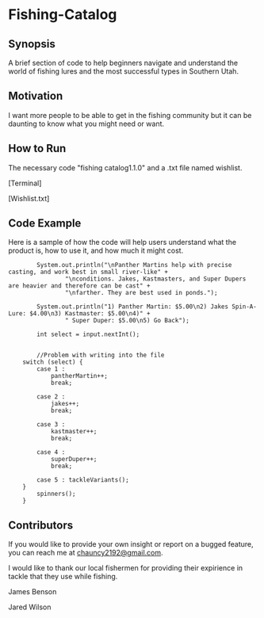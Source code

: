 # Fishing-Catalog

## Synopsis
A brief section of code to help beginners navigate and understand the world of fishing lures and the most successful types in Southern Utah.

## Motivation
I want more people to be able to get in the fishing community but it can be daunting to know what you might need or want.

## How to Run
The necessary code "fishing catalog1.1.0" and a .txt file named wishlist.

[Terminal]

[Wishlist.txt]

## Code Example
Here is a sample of how the code will help users understand what the product is, how to use it, and how much it might cost.

            System.out.println("\nPanther Martins help with precise casting, and work best in small river-like" +
                    "\nconditions. Jakes, Kastmasters, and Super Dupers are heavier and therefore can be cast" +
                    "\nfarther. They are best used in ponds.");

            System.out.println("1) Panther Martin: $5.00\n2) Jakes Spin-A-Lure: $4.00\n3) Kastmaster: $5.00\n4)" +
                    " Super Duper: $5.00\n5) Go Back");

            int select = input.nextInt();


            //Problem with writing into the file
        switch (select) {
            case 1 :
                pantherMartin++;
                break;

            case 2 :
                jakes++;
                break;

            case 3 :
                kastmaster++;
                break;

            case 4 :
                superDuper++;
                break;

            case 5 : tackleVariants();
        }
            spinners();
        }

## Contributors
If you would like to provide your own insight or report on a bugged feature, you can reach me at chauncy2192@gmail.com. 

I would like to thank our local fishermen for providing their expirience in tackle that they use while fishing. 

James Benson

Jared Wilson
